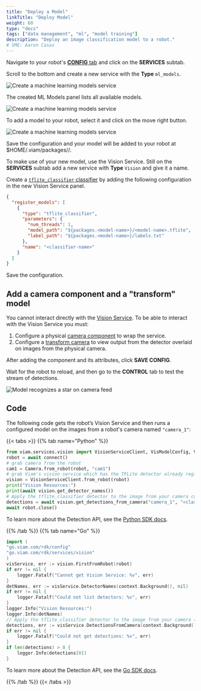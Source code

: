 ```yaml
---
title: "Deploy a Model"
linkTitle: "Deploy Model"
weight: 60
type: "docs"
tags: ["data management", "ml", "model training"]
description: "Deploy an image classification model to a robot."
# SME: Aaron Casas
---
```


Navigate to your robot's [**CONFIG** tab](https://app.viam.com/robot) and click on the **SERVICES** subtab.

Scroll to the bottom and create a new service with the **Type** `ml_models`.

![Create a machine learning models service](../img/ml-models-service.png)

The created ML Models panel lists all available models.

![Create a machine learning models service](../img/available-models.png)

To add a model to your robot, select it and click on the move right button.

![Create a machine learning models service](../img/added-model.png)

Save the configuration and your model will be added to your robot at <file>$HOME/.viam/packages/<model-name>/<file-name></file>.

To make use of your new model, use the Vision Service.
Still on the **SERVICES** subtab add a new service with **Type** `Vision` and give it a name.

Create a [`tflite_classifier` classifier](../../vision/#classification) by adding the following configuration in the new Vision Service panel.

```json
{
  "register_models": [
    {
      "type": "tflite_classifier",
      "parameters": {
        "num_threads": 1,
        "model_path": "${packages.<model-name>}/<model-name>.tflite",
        "label_path": "${packages.<model-name>}/labels.txt"
      },
      "name": "<classifier-name>"
    }
  ]
}
```

Save the configuration.

## Add a camera component and a "transform" model

You cannot interact directly with the [Vision Service](/services/vision/).
To be able to interact with the Vision Service you must:

1. Configure a physical [camera component](../../../components/camera) to wrap the service.
2. Configure a [transform camera](../../../components/camera/transform) to view output from the detector overlaid on images from the physical camera.

After adding the component and its attributes, click **SAVE CONFIG**.

Wait for the robot to reload, and then go to the **CONTROL** tab to test the stream of detections.

![Model recognizes a star on camera feed](../img/model-on-camera.png)

## Code

The following code gets the robot’s Vision Service and then runs a configured model on the images from a robot's camera named `"camera_1"`:

{{< tabs >}}
{{% tab name="Python" %}}

```python {class="line-numbers linkable-line-numbers"}
from viam.services.vision import VisionServiceClient, VisModelConfig, VisModelType
robot = await connect()
# grab camera from the robot
cam1 = Camera.from_robot(robot, "cam1")
# grab Viam's vision service which has the TFLite detector already registered
vision = VisionServiceClient.from_robot(robot)
print("Vision Resources:")
print(await vision.get_detector_names())
# Apply the tflite_classifier detector to the image from your camera configured as "camera_1"
detections = await vision.get_detections_from_camera("camera_1", "<classifier-detector-name>")
await robot.close()
```

To learn more about the Detection API, see the [Python SDK docs](https://python.viam.dev/autoapi/viam/services/vision/index.html).

{{% /tab %}}
{{% tab name="Go" %}}

```go {class="line-numbers linkable-line-numbers"}
import (
"go.viam.com/rdk/config"
"go.viam.com/rdk/services/vision"
)
visService, err := vision.FirstFromRobot(robot)
if err != nil {
    logger.Fatalf("Cannot get Vision Service: %v", err)
}
detNames, err := visService.DetectorNames(context.Background(), nil)
if err != nil {
    logger.Fatalf("Could not list detectors: %v", err)
}
logger.Info("Vision Resources:")
logger.Info(detNames)
// Apply the tflite_classifier detector to the image from your camera (configured as "camera_1")
detections, err := visService.DetectionsFromCamera(context.Background(), "camera_1", "<classifier-detector-name>", nil)
if err != nil {
    logger.Fatalf("Could not get detections: %v", err)
}
if len(detections) > 0 {
    logger.Info(detections[0])
}
```

To learn more about the Detection API, see the [Go SDK docs](https://pkg.go.dev/go.viam.com/rdk/vision).

{{% /tab %}}
{{< /tabs >}}
